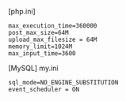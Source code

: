 [php.ini]

    max_execution_time=360000
    post_max_size=64M
    upload_max_filesize = 64M
    memory_limit=1024M
    max_input_time=3600

[MySQL] my.ini

    sql_mode=NO_ENGINE_SUBSTITUTION
    event_scheduler = ON
